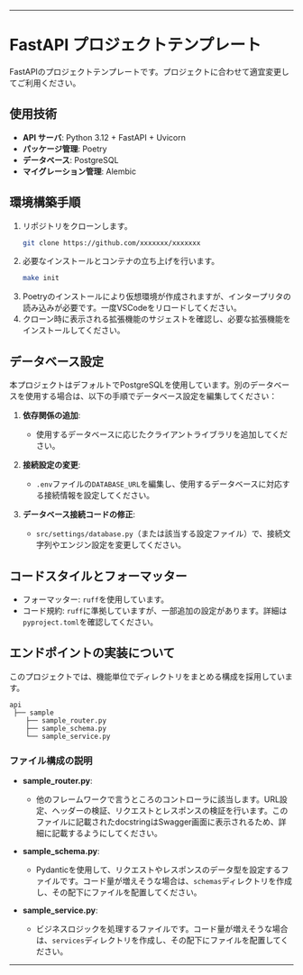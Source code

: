 
---

# FastAPI プロジェクトテンプレート
FastAPIのプロジェクトテンプレートです。プロジェクトに合わせて適宜変更してご利用ください。

## 使用技術

- **API サーバ**: Python 3.12 + FastAPI + Uvicorn  
- **パッケージ管理**: Poetry  
- **データベース**: PostgreSQL  
- **マイグレーション管理**: Alembic

## 環境構築手順

1. リポジトリをクローンします。
   ```bash
   git clone https://github.com/xxxxxxx/xxxxxxx
   ```
2. 必要なインストールとコンテナの立ち上げを行います。
   ```bash
   make init
   ```
3. Poetryのインストールにより仮想環境が作成されますが、インタープリタの読み込みが必要です。一度VSCodeをリロードしてください。
4. クローン時に表示される拡張機能のサジェストを確認し、必要な拡張機能をインストールしてください。

## データベース設定

本プロジェクトはデフォルトでPostgreSQLを使用しています。別のデータベースを使用する場合は、以下の手順でデータベース設定を編集してください：

1. **依存関係の追加**:
   - 使用するデータベースに応じたクライアントライブラリを追加してください。

2. **接続設定の変更**:
   - `.env`ファイルの`DATABASE_URL`を編集し、使用するデータベースに対応する接続情報を設定してください。

3. **データベース接続コードの修正**:
   - `src/settings/database.py`（または該当する設定ファイル）で、接続文字列やエンジン設定を変更してください。

## コードスタイルとフォーマッター
- フォーマッター: `ruff`を使用しています。
- コード規約: `ruff`に準拠していますが、一部追加の設定があります。詳細は`pyproject.toml`を確認してください。

## エンドポイントの実装について

このプロジェクトでは、機能単位でディレクトリをまとめる構成を採用しています。

```
api
 ├── sample
    ├── sample_router.py
    ├── sample_schema.py
    └── sample_service.py
```

### ファイル構成の説明

- **sample_router.py**:
  - 他のフレームワークで言うところのコントローラに該当します。URL設定、ヘッダーの検証、リクエストとレスポンスの検証を行います。このファイルに記載されたdocstringはSwagger画面に表示されるため、詳細に記載するようにしてください。

- **sample_schema.py**:
  - Pydanticを使用して、リクエストやレスポンスのデータ型を設定するファイルです。コード量が増えそうな場合は、`schemas`ディレクトリを作成し、その配下にファイルを配置してください。

- **sample_service.py**:
  - ビジネスロジックを処理するファイルです。コード量が増えそうな場合は、`services`ディレクトリを作成し、その配下にファイルを配置してください。

---
